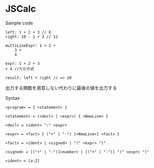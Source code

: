# JSCalc

Sample code
```
left: 1 + 2 + 3 // 6
right: 10 - 1 + 3 // 12

multiLineExpr: 1 + 2 + 
    3 + 
    4

expr: 1 + 2 + 3
+ 4 //ただの式

result: left + right // => 18
```

出力する関数を用意しない代わりに最後の値を出力する

Syntax
```ebnf
<program> = { <statement> }

<statement> = (<decl> | <expr>) { <NewLine> }

<decl> = <ident> ":" <expr>

<expr> = <fact> { ("+" | "-") [<NewLine>] <fact> }

<fact> = <ident> | <signed> | "(" <expr> ")"

<signed> = [("+" | "-")]<number> | [("+" | "-")] "(" <expr> ")"

<ident> = [a-Z]

```
